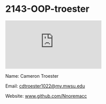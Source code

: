 # 2143-OOP-troester

![Self Image](https://www.facebook.com/photo.php?fbid=1338043519544898&set=a.157213614294567.37661.100000177889069&type=3&theater)

Name: Cameron Troester

Email: cdtroester1022@my.mwsu.edu

Website: www.github.com/Nnoremacc

